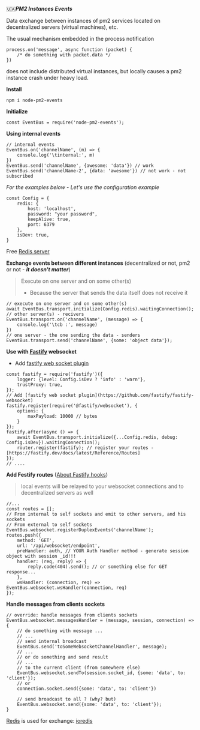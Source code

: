 🇺🇦***PM2 Instances Events***

Data exchange between instances of pm2
services located on decentralized servers (virtual machines), etc.

The usual mechanism embedded in the process notification

```ecmascript 6
process.on('message', async function (packet) {
    /* do something with packet.data */
})
```

does not include distributed virtual instances, but locally causes a pm2 instance crash under heavy load.

**Install**

```shell
npm i node-pm2-events
```

**Initialize**

```ecmascript 6
const EventBus = require('node-pm2-events');
```

**Using internal events**

```ecmascript 6
// internal events
EventBus.on('channelName', (m) => {
    console.log('\tinternal:', m)
})
EventBus.send('channelName', {awesome: 'data'}) // work
EventBus.send('channelName-2', {data: 'awesome'}) // not work - not subscribed
```

*For the examples below - Let's use the configuration example*

```ecmascript 6
const Config = {
    redis: {
        host: 'localhost',
        password: "your password",
        keepAlive: true,
        port: 6379
    },
    isDev: true,
}
```
Free [Redis server](https://app.redislabs.com/)

**Exchange events between different instances**
(decentralized or not, pm2 or not - ***it doesn't matter***)

> Execute on one server and on some other(s)
> - Because the server that sends the data itself does not receive it
```ecmascript 6
// execute on one server and on some other(s)
await EventBus.transport.initialize(Config.redis).waitingConnection();
// other server(s) - recivers
EventBus.transport.on('channelName', (message) => {
    console.log('\tcb :', message)
})
// one server - the one sending the data - senders
EventBus.transport.send('channelName', {some: 'object data'});
```

**Use with [Fastify](https://fastify.dev/) websocket**

* Add [fastify web socket plugin](https://github.com/fastify/fastify-websocket)
```ecmascript 6
const fastify = require('fastify')({
    logger: {level: Config.isDev ? 'info' : 'warn'},
    trustProxy: true,
});
// Add [fastify web socket plugin](https://github.com/fastify/fastify-websocket)
fastify.register(require('@fastify/websocket'), {
    options: {
        maxPayload: 10000 // bytes
    }
});
fastify.after(async () => {
    await EventBus.transport.initialize({...Config.redis, debug: Config.isDev}).waitingConnection();
    router.register(fastify); // register your routes - [https://fastify.dev/docs/latest/Reference/Routes]
});
// ....
```

**Add Festify routes**
([About Fastify hooks](https://fastify.dev/docs/latest/Reference/Hooks/))
> local events will be relayed to your websocket connections and to decentralized servers as well
```ecmascript 6
//...
const routes = [];
// From internal to self sockets and emit to other servers, and his sockets
// From external to self sockets
EventBus.websocket.registerDuplexEvents('channelName');
routes.push({
    method: 'GET',
    url: '/api/websocket/endpoint',
    preHandler: auth, // YOUR Auth Handler method - generate session object with session _id!!!
    handler: (req, reply) => {
        reply.code(404).send(); // or something else for GET response...
    },
    wsHandler: (connection, req) => EventBus.websocket.wsHandler(connection, req)
});
```

**Handle messages from clients sockets**
```ecmascript 6
// override: handle messages from clients sockets
EventBus.websocket.messagesHandler = (message, session, connection) => {
    // do something with message ...
    // ...
    // send internal broadcast
    EventBus.send('toSomeWebsocketChannelHandler', message);
    // ...
    // or do something and send result
    // ...
    // to the current client (from somewhere else)
    EventBus.websocket.sendTo(session.socket_id, {some: 'data', to: 'client'});
    // or
    connection.socket.send({some: 'data', to: 'client'})
    
    // send broadcast to all ? (why? but)
    EventBus.websocket.send({some: 'data', to: 'client'});
}
```


[Redis](https://redis.io/docs/getting-started/) is used for exchange: [ioredis](https://www.npmjs.com/package/ioredis)
